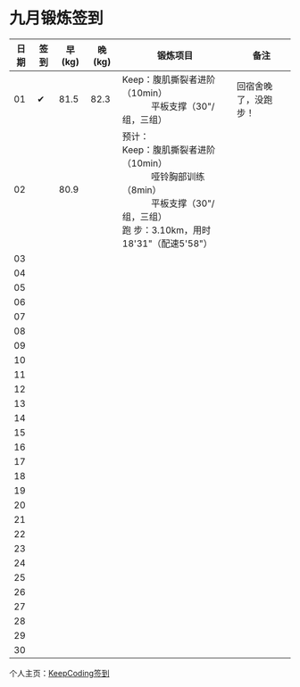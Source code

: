# 九月锻炼签到

| 日期 | 签到 | 早(kg) | 晚(kg) | 锻炼项目 | 备注 |
|----|---|---|---|---|---|
| 01 | ✔ | 81.5 | 82.3 | Keep：腹肌撕裂者进阶（10min）<br> &nbsp;&nbsp;&nbsp;&nbsp;&nbsp;&nbsp;&nbsp;&nbsp;&nbsp;&nbsp;&nbsp;&nbsp;平板支撑（30"/组，三组） | 回宿舍晚了，没跑步！ |
| 02 |  | 80.9 |  | 预计：<br>Keep：腹肌撕裂者进阶（10min）<br> &nbsp;&nbsp;&nbsp;&nbsp;&nbsp;&nbsp;&nbsp;&nbsp;&nbsp;&nbsp;&nbsp;&nbsp;哑铃胸部训练（8min） <br> &nbsp;&nbsp;&nbsp;&nbsp;&nbsp;&nbsp;&nbsp;&nbsp;&nbsp;&nbsp;&nbsp;&nbsp;平板支撑（30"/组，三组）<br> 跑 步：3.10km，用时18'31"（配速5'58"） |  |
| 03 |  |  |  |  |  |
| 04 |  |  |  |  |  |
| 05 |  |  |  |  |  |
| 06 |  |  |  |  |  |
| 07 |  |  |  |  |  |
| 08 |  |  |  |  |  |
| 09 |  |  |  |  |  |
| 10 |  |  |  |  |  |
| 11 |  |  |  |  |  |
| 12 |  |  |  |  |  |
| 13 |  |  |  |  |  |
| 14 |  |  |  |  |  |
| 15 |  |  |  |  |  |
| 16 |  |  |  |  |  |
| 17 |  |  |  |  |  |
| 18 |  |  |  |  |  |
| 19 |  |  |  |  |  |
| 20 |  |  |  |  |  |
| 21 |  |  |  |  |  |
| 22 |  |  |  |  |  |
| 23 |  |  |  |  |  |
| 24 |  |  |  |  |  |
| 25 |  |  |  |  |  |
| 26 |  |  |  |  |  |
| 27 |  |  |  |  |  |
| 28 |  |  |  |  |  |
| 29 |  |  |  |  |  |
| 30 |  |  |  |  |  |

个人主页：<a href="http://renkaigis.com/" target="_blank">KeepCoding签到</a>

